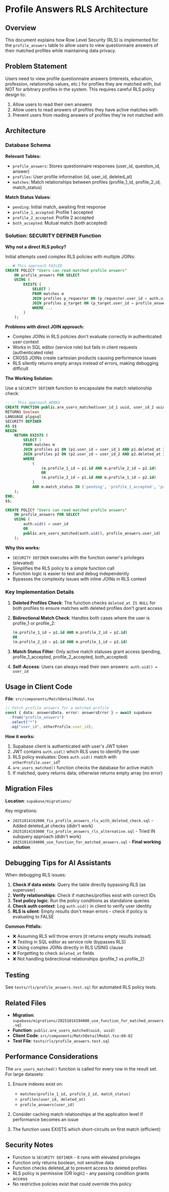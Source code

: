 # Profile Answers RLS Architecture

## Overview

This document explains how Row Level Security (RLS) is implemented for the `profile_answers` table to allow users to view questionnaire answers of their matched profiles while maintaining data privacy.

## Problem Statement

Users need to view profile questionnaire answers (interests, education, profession, relationship values, etc.) for profiles they are matched with, but NOT for arbitrary profiles in the system. This requires careful RLS policy design to:

1. Allow users to read their own answers
2. Allow users to read answers of profiles they have active matches with
3. Prevent users from reading answers of profiles they're not matched with

## Architecture

### Database Schema

**Relevant Tables:**
- `profile_answers`: Stores questionnaire responses (user_id, question_id, answer)
- `profiles`: User profile information (id, user_id, deleted_at)
- `matches`: Match relationships between profiles (profile_1_id, profile_2_id, match_status)

**Match Status Values:**
- `pending`: Initial match, awaiting first response
- `profile_1_accepted`: Profile 1 accepted
- `profile_2_accepted`: Profile 2 accepted
- `both_accepted`: Mutual match (both accepted)

### Solution: SECURITY DEFINER Function

**Why not a direct RLS policy?**

Initial attempts used complex RLS policies with multiple JOINs:

```sql
-- ❌ This approach FAILED
CREATE POLICY "Users can read matched profile answers"
    ON profile_answers FOR SELECT
    USING (
        EXISTS (
            SELECT 1
            FROM matches m
            JOIN profiles p_requester ON (p_requester.user_id = auth.uid())
            JOIN profiles p_target ON (p_target.user_id = profile_answers.user_id)
            WHERE ...
        )
    );
```

**Problems with direct JOIN approach:**
- Complex JOINs in RLS policies don't evaluate correctly in authenticated user context
- Works in SQL editor (service role) but fails in client requests (authenticated role)
- CROSS JOINs create cartesian products causing performance issues
- RLS silently returns empty arrays instead of errors, making debugging difficult

**The Working Solution:**

Use a `SECURITY DEFINER` function to encapsulate the match relationship check:

```sql
-- ✅ This approach WORKS
CREATE FUNCTION public.are_users_matched(user_id_1 uuid, user_id_2 uuid)
RETURNS boolean
LANGUAGE plpgsql
SECURITY DEFINER
AS $$
BEGIN
    RETURN EXISTS (
        SELECT 1
        FROM matches m
        JOIN profiles p1 ON (p1.user_id = user_id_1 AND p1.deleted_at IS NULL)
        JOIN profiles p2 ON (p2.user_id = user_id_2 AND p2.deleted_at IS NULL)
        WHERE
            (
                (m.profile_1_id = p1.id AND m.profile_2_id = p2.id)
                OR
                (m.profile_2_id = p1.id AND m.profile_1_id = p2.id)
            )
            AND m.match_status IN ('pending', 'profile_1_accepted', 'profile_2_accepted', 'both_accepted')
    );
END;
$$;

CREATE POLICY "Users can read matched profile answers"
    ON profile_answers FOR SELECT
    USING (
        auth.uid() = user_id
        OR
        public.are_users_matched(auth.uid(), profile_answers.user_id)
    );
```

**Why this works:**
- `SECURITY DEFINER` executes with the function owner's privileges (elevated)
- Simplifies the RLS policy to a simple function call
- Function logic is easier to test and debug independently
- Bypasses the complexity issues with inline JOINs in RLS context

### Key Implementation Details

1. **Deleted Profiles Check**: The function checks `deleted_at IS NULL` for both profiles to ensure matches with deleted profiles don't grant access

2. **Bidirectional Match Check**: Handles both cases where the user is profile_1 or profile_2:
   ```sql
   (m.profile_1_id = p1.id AND m.profile_2_id = p2.id)
   OR
   (m.profile_2_id = p1.id AND m.profile_1_id = p2.id)
   ```

3. **Match Status Filter**: Only active match statuses grant access (pending, profile_1_accepted, profile_2_accepted, both_accepted)

4. **Self-Access**: Users can always read their own answers: `auth.uid() = user_id`

## Usage in Client Code

**File**: `src/components/MatchDetailModal.tsx`

```typescript
// Fetch profile answers for a matched profile
const { data: answersData, error: answersError } = await supabase
  .from("profile_answers")
  .select("*")
  .eq("user_id", otherProfile.user_id);
```

**How it works:**
1. Supabase client is authenticated with user's JWT token
2. JWT contains `auth.uid()` which RLS uses to identify the user
3. RLS policy evaluates: Does `auth.uid()` match with `otherProfile.user_id`?
4. `are_users_matched()` function checks the database for active match
5. If matched, query returns data; otherwise returns empty array (no error)

## Migration Files

**Location**: `supabase/migrations/`

Key migrations:
- `20251014192000_fix_profile_answers_rls_with_deleted_check.sql` - Added deleted_at checks (didn't work)
- `20251014193000_fix_profile_answers_rls_alternative.sql` - Tried IN subquery approach (didn't work)
- `20251014194000_use_function_for_matched_answers.sql` - **Final working solution**

## Debugging Tips for AI Assistants

When debugging RLS issues:

1. **Check if data exists**: Query the table directly bypassing RLS (as superuser)
2. **Verify relationships**: Check if matches/profiles exist with correct IDs
3. **Test policy logic**: Run the policy conditions as standalone queries
4. **Check auth context**: Log `auth.uid()` in client to verify user identity
5. **RLS is silent**: Empty results don't mean errors - check if policy is evaluating to FALSE

**Common Pitfalls:**
- ❌ Assuming RLS will throw errors (it returns empty results instead)
- ❌ Testing in SQL editor as service role (bypasses RLS)
- ❌ Using complex JOINs directly in RLS USING clause
- ❌ Forgetting to check `deleted_at` fields
- ❌ Not handling bidirectional relationships (profile_1 vs profile_2)

## Testing

See `tests/rls/profile_answers.test.sql` for automated RLS policy tests.

## Related Files

- **Migration**: `supabase/migrations/20251014194000_use_function_for_matched_answers.sql`
- **Function**: `public.are_users_matched(uuid, uuid)`
- **Client Code**: `src/components/MatchDetailModal.tsx:60-82`
- **Test File**: `tests/rls/profile_answers.test.sql`

## Performance Considerations

The `are_users_matched()` function is called for every row in the result set. For large datasets:

1. Ensure indexes exist on:
   - `matches(profile_1_id, profile_2_id, match_status)`
   - `profiles(user_id, deleted_at)`
   - `profile_answers(user_id)`

2. Consider caching match relationships at the application level if performance becomes an issue

3. The function uses EXISTS which short-circuits on first match (efficient)

## Security Notes

- Function is `SECURITY DEFINER` - it runs with elevated privileges
- Function only returns boolean, not sensitive data
- Function checks deleted_at to prevent access to deleted profiles
- RLS policy is permissive (OR logic) - any passing condition grants access
- No restrictive policies exist that could override this policy
